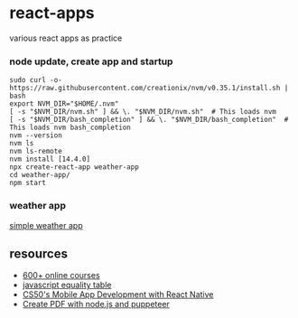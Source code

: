# react-apps
various react apps as practice

### node update, create app and startup

```console
sudo curl -o- https://raw.githubusercontent.com/creationix/nvm/v0.35.1/install.sh | bash
export NVM_DIR="$HOME/.nvm"
[ -s "$NVM_DIR/nvm.sh" ] && \. "$NVM_DIR/nvm.sh"  # This loads nvm
[ -s "$NVM_DIR/bash_completion" ] && \. "$NVM_DIR/bash_completion"  # This loads nvm bash_completion
nvm --version
nvm ls
nvm ls-remote
nvm install [14.4.0]
npx create-react-app weather-app
cd weather-app/
npm start
```

### weather app
[simple weather app](https://dev.to/kgprajwal/learn-react-by-building-a-weather-app-3229)

## resources
- [600+ online courses](https://www.freecodecamp.org/news/free-online-programming-cs-courses/)
- [javascript equality table](https://github.com/dorey/Javascript-Equality-Table)
- [CS50's Mobile App Development with React Native](https://courses.edx.org/courses/course-v1:HarvardX+CS50M+Mobile/course/)
- [Create PDF with node.js and puppeteer](https://dev.to/reverentgeek/convert-text-html-to-pdf-with-node-js-and-puppeteer-4c53)
